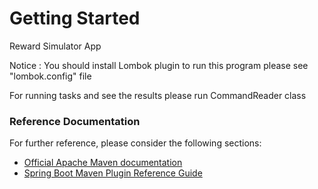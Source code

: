 # Getting Started
Reward Simulator App

Notice : You should install Lombok plugin to run this program
please see "lombok.config" file

For running tasks and see the results please run CommandReader class

### Reference Documentation
For further reference, please consider the following sections:

* [Official Apache Maven documentation](https://maven.apache.org/guides/index.html)
* [Spring Boot Maven Plugin Reference Guide](https://docs.spring.io/spring-boot/docs/2.2.6.RELEASE/maven-plugin/)

